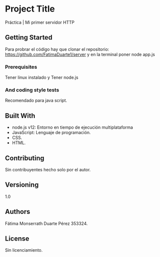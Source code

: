 # Project Title

Práctica | Mi primer servidor HTTP

## Getting Started

Para probrar el código hay que clonar el repositorio: 
https://github.com/FatimaDuarte1/server y en la terminal poner node app.js

### Prerequisites

Tener linux instalado y Tener node.js 

### And coding style tests
Recomendado para java script.

## Built With

* node.js v12: Entorno en tiempo de ejecución multiplataforma
* JavaScript: Lenguaje de programación.
* CSS.
* HTML.

## Contributing

Sin contribuyentes hecho solo por el autor.

## Versioning

1.0

## Authors

Fátima Monserrath Duarte Pérez 353324.

## License

Sin licenciamiento.

